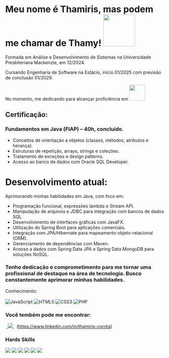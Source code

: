 # Meu nome é Thamiris, mas podem me chamar de Thamy! <img src="https://github.com/ThamyCorrea/ThamyCorrea/assets/113396298/a39f1268-0604-42f8-ba6e-aac79b151d52" width=100 height=100>

Formada em Análise e Desenvolvimento de Sistemas na Universidade Presbiteriana Mackenzie, em 12/2024.

Cursando Engenharia de Software na Estácio, início 01/2025 com previsão de conclusão 01/2029.

No momento, me dedicando para alcançar proficiência em 
<img src="https://cdn.icon-icons.com/icons2/2699/PNG/512/java_vertical_logo_icon_167857.png" width="50px">


## Certificação:

### Fundamentos em Java (FIAP) – 40h, concluído.
- Conceitos de orientação a objetos (classes, métodos, atributos e herança).
- Estruturas de repetição, arrays, strings e coleções.
- Tratamento de exceções e design patterns.
- Acesso ao banco de dados com Oracle SQL Developer.

# Desenvolvimento atual: 

Aprimorando minhas habilidades em Java, com foco em:

- Programação funcional, expressões lambda e Stream API.
- Manipulação de arquivos e JDBC para integração com bancos de dados SQL.
- Desenvolvimento de interfaces gráficas com JavaFX.
- Utilização do Spring Boot para aplicações comerciais.
- Integração com JPA/Hibernate para mapeamento objeto-relacional (ORM).
- Gerenciamento de dependências com Maven.
- Acesso a dados com Spring Data JPA e Spring Data MongoDB para soluções NoSQL.

### Tenho dedicação e comprometimento para me tornar uma profissional de destaque na área de tecnologia. Busco constantemente aprimorar minhas habilidades.


  

 Conhecimento: <br/> <br/>
![JavaScript](https://img.shields.io/badge/JavaScript-F7DF1E?style=for-the-badge&logo=javascript&logoColor=black)  ![HTML5](https://img.shields.io/badge/HTML5-E34F26?style=for-the-badge&logo=html5&logoColor=white) 
![CSS3](https://img.shields.io/badge/CSS3-1572B6?style=for-the-badge&logo=css3&logoColor=white) 
![PHP](https://img.shields.io/badge/PHP-777BB4?style=for-the-badge&logo=php&logoColor=white) 


### Você tembém pode me encontrar:

&nbsp;<a href="https://www.linkedin.com/in/thamiris-corrêa">
  <img src="https://img.shields.io/badge/linkedin-%230077B5.svg?style=for-the-badge&logo=linkedin&logoColor=white">
</a>&nbsp; (https://www.linkedin.com/in/thamiris-corrêa)

### Hards Skills

<img src="https://img.shields.io/badge/Node%20js-339933?style=for-the-badge&logo=nodedotjs&logoColor=white"> <img src="https://img.shields.io/badge/npm-CB3837?style=for-the-badge&logo=npm&logoColor=white"> <img src="https://img.shields.io/badge/PostgreSQL-336791?style=for-the-badge&logo=postgresql&logoColor=white">
<img src="https://img.shields.io/badge/MySQL-4479A1?style=for-the-badge&logo=mysql&logoColor=white">
<img src="https://img.shields.io/badge/Git-F05032?style=for-the-badge&logo=git&logoColor=white"> <img src="https://img.shields.io/badge/Agile-0E9E4A?style=for-the-badge&logo=agile&logoColor=white">












